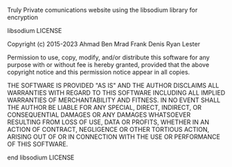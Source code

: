 Truly Private comunications website using the libsodium library for encryption

libsodium LICENSE

Copyright (c) 2015-2023
Ahmad Ben Mrad <batikhsouri at gmail dot org>
Frank Denis <j at pureftpd dot org>
Ryan Lester <ryan at cyph dot com>

Permission to use, copy, modify, and/or distribute this software for any
purpose with or without fee is hereby granted, provided that the above
copyright notice and this permission notice appear in all copies.

THE SOFTWARE IS PROVIDED "AS IS" AND THE AUTHOR DISCLAIMS ALL WARRANTIES
WITH REGARD TO THIS SOFTWARE INCLUDING ALL IMPLIED WARRANTIES OF
MERCHANTABILITY AND FITNESS. IN NO EVENT SHALL THE AUTHOR BE LIABLE FOR
ANY SPECIAL, DIRECT, INDIRECT, OR CONSEQUENTIAL DAMAGES OR ANY DAMAGES
WHATSOEVER RESULTING FROM LOSS OF USE, DATA OR PROFITS, WHETHER IN AN
ACTION OF CONTRACT, NEGLIGENCE OR OTHER TORTIOUS ACTION, ARISING OUT OF
OR IN CONNECTION WITH THE USE OR PERFORMANCE OF THIS SOFTWARE.

end libsodium LICENSE
